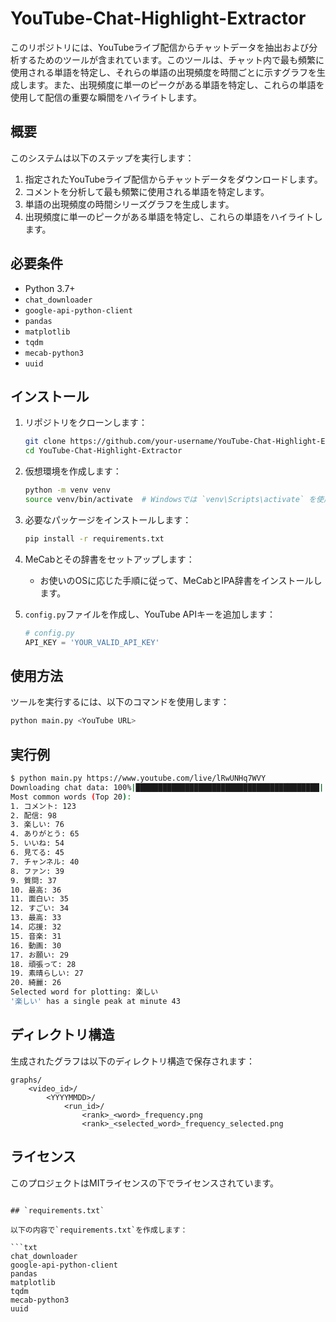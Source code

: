 # YouTube-Chat-Highlight-Extractor

このリポジトリには、YouTubeライブ配信からチャットデータを抽出および分析するためのツールが含まれています。このツールは、チャット内で最も頻繁に使用される単語を特定し、それらの単語の出現頻度を時間ごとに示すグラフを生成します。また、出現頻度に単一のピークがある単語を特定し、これらの単語を使用して配信の重要な瞬間をハイライトします。

## 概要

このシステムは以下のステップを実行します：
1. 指定されたYouTubeライブ配信からチャットデータをダウンロードします。
2. コメントを分析して最も頻繁に使用される単語を特定します。
3. 単語の出現頻度の時間シリーズグラフを生成します。
4. 出現頻度に単一のピークがある単語を特定し、これらの単語をハイライトします。

## 必要条件

- Python 3.7+
- `chat_downloader`
- `google-api-python-client`
- `pandas`
- `matplotlib`
- `tqdm`
- `mecab-python3`
- `uuid`

## インストール

1. リポジトリをクローンします：
    ```sh
    git clone https://github.com/your-username/YouTube-Chat-Highlight-Extractor.git
    cd YouTube-Chat-Highlight-Extractor
    ```

2. 仮想環境を作成します：
    ```sh
    python -m venv venv
    source venv/bin/activate  # Windowsでは `venv\Scripts\activate` を使用
    ```

3. 必要なパッケージをインストールします：
    ```sh
    pip install -r requirements.txt
    ```

4. MeCabとその辞書をセットアップします：
    - お使いのOSに応じた手順に従って、MeCabとIPA辞書をインストールします。

5. `config.py`ファイルを作成し、YouTube APIキーを追加します：
    ```python
    # config.py
    API_KEY = 'YOUR_VALID_API_KEY'
    ```

## 使用方法

ツールを実行するには、以下のコマンドを使用します：
```sh
python main.py <YouTube URL>
```

## 実行例

```sh
$ python main.py https://www.youtube.com/live/lRwUNHq7WVY
Downloading chat data: 100%|█████████████████████████████████████████| 1000/1000 [00:10<00:00, 100.00message/s]
Most common words (Top 20):
1. コメント: 123
2. 配信: 98
3. 楽しい: 76
4. ありがとう: 65
5. いいね: 54
6. 見てる: 45
7. チャンネル: 40
8. ファン: 39
9. 質問: 37
10. 最高: 36
11. 面白い: 35
12. すごい: 34
13. 最高: 33
14. 応援: 32
15. 音楽: 31
16. 動画: 30
17. お願い: 29
18. 頑張って: 28
19. 素晴らしい: 27
20. 綺麗: 26
Selected word for plotting: 楽しい
'楽しい' has a single peak at minute 43
```

## ディレクトリ構造

生成されたグラフは以下のディレクトリ構造で保存されます：
```
graphs/
    <video_id>/
        <YYYYMMDD>/
            <run_id>/
                <rank>_<word>_frequency.png
                <rank>_<selected_word>_frequency_selected.png
```

## ライセンス

このプロジェクトはMITライセンスの下でライセンスされています。
```

## `requirements.txt`

以下の内容で`requirements.txt`を作成します：

```txt
chat_downloader
google-api-python-client
pandas
matplotlib
tqdm
mecab-python3
uuid
```
